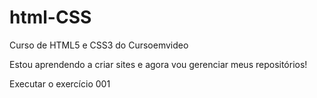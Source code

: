 # html-CSS
 Curso de HTML5 e CSS3 do Cursoemvideo

Estou aprendendo a criar sites e agora vou gerenciar meus repositórios!

<a herf="https://cunha-1973.github.io/html-CSS/exercicios/exe001/index.html"> Executar o exercício 001</a>